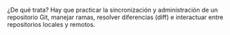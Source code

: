 ¿De qué trata? Hay que practicar la sincronización y administración 
de un repositorio Git, manejar ramas, resolver diferencias (diff) 
e interactuar entre repositorios locales y remotos.
